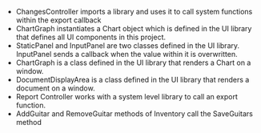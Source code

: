 - ChangesController imports a library and uses it to call system functions within the export callback
- ChartGraph instantiates a Chart object which is defined in the UI library that defines all UI components in this project.
- StaticPanel and InputPanel are two classes defined in the UI library. InputPanel sends a callback when the value within it is overwritten.
- ChartGraph is a class defined in the UI library that renders a Chart on a window.
- DocumentDisplayArea is a class defined in the UI library that renders a document on a window.
- Report Controller works with a system level library to call an export function.
- AddGuitar and RemoveGuitar methods of Inventory call the SaveGuitars method